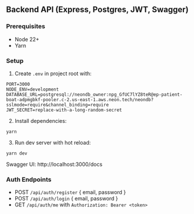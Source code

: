 ## Backend API (Express, Postgres, JWT, Swagger)

### Prerequisites
- Node 22+
- Yarn

### Setup
1. Create `.env` in project root with:
```
PORT=3000
NODE_ENV=development
DATABASE_URL=postgresql://neondb_owner:npg_GfUC7lYZ8teR@ep-patient-boat-adpmgbkf-pooler.c-2.us-east-1.aws.neon.tech/neondb?sslmode=require&channel_binding=require
JWT_SECRET=replace-with-a-long-random-secret
```

2. Install dependencies:
```
yarn
```

3. Run dev server with hot reload:
```
yarn dev
```

Swagger UI: http://localhost:3000/docs

### Auth Endpoints
- POST `/api/auth/register` { email, password }
- POST `/api/auth/login` { email, password }
- GET `/api/auth/me` with `Authorization: Bearer <token>`


